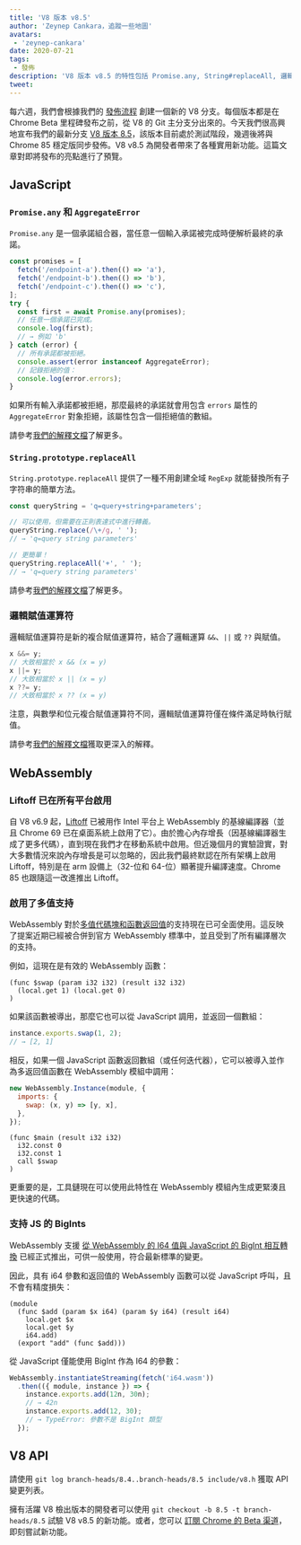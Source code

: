 ```yaml
---
title: 'V8 版本 v8.5'
author: 'Zeynep Cankara，追蹤一些地圖'
avatars:
 - 'zeynep-cankara'
date: 2020-07-21
tags:
 - 發佈
description: 'V8 版本 v8.5 的特性包括 Promise.any, String#replaceAll, 邏輯賦值運算符, WebAssembly 多值及 BigInt 支持，以及性能改進。'
tweet:
---
```

每六週，我們會根據我們的 [發佈流程](https://v8.dev/docs/release-process) 創建一個新的 V8 分支。每個版本都是在 Chrome Beta 里程碑發布之前，從 V8 的 Git 主分支分出來的。今天我們很高興地宣布我們的最新分支 [V8 版本 8.5](https://chromium.googlesource.com/v8/v8.git/+log/branch-heads/8.5)，該版本目前處於測試階段，幾週後將與 Chrome 85 穩定版同步發佈。V8 v8.5 為開發者帶來了各種實用新功能。這篇文章對即將發布的亮點進行了預覽。

<!--truncate-->
## JavaScript

### `Promise.any` 和 `AggregateError`

`Promise.any` 是一個承諾組合器，當任意一個輸入承諾被完成時便解析最終的承諾。

```js
const promises = [
  fetch('/endpoint-a').then(() => 'a'),
  fetch('/endpoint-b').then(() => 'b'),
  fetch('/endpoint-c').then(() => 'c'),
];
try {
  const first = await Promise.any(promises);
  // 任意一個承諾已完成。
  console.log(first);
  // → 例如 'b'
} catch (error) {
  // 所有承諾都被拒絕。
  console.assert(error instanceof AggregateError);
  // 記錄拒絕的值：
  console.log(error.errors);
}
```

如果所有輸入承諾都被拒絕，那麼最終的承諾就會用包含 `errors` 屬性的 `AggregateError` 對象拒絕，該屬性包含一個拒絕值的數組。

請參考[我們的解釋文檔](https://v8.dev/features/promise-combinators#promise.any)了解更多。

### `String.prototype.replaceAll`

`String.prototype.replaceAll` 提供了一種不用創建全域 `RegExp` 就能替換所有子字符串的簡單方法。

```js
const queryString = 'q=query+string+parameters';

// 可以使用，但需要在正則表達式中進行轉義。
queryString.replace(/\+/g, ' ');
// → 'q=query string parameters'

// 更簡單！
queryString.replaceAll('+', ' ');
// → 'q=query string parameters'
```

請參考[我們的解釋文檔](https://v8.dev/features/string-replaceall)了解更多。

### 邏輯賦值運算符

邏輯賦值運算符是新的複合賦值運算符，結合了邏輯運算 `&&`、`||` 或 `??` 與賦值。

```js
x &&= y;
// 大致相當於 x && (x = y)
x ||= y;
// 大致相當於 x || (x = y)
x ??= y;
// 大致相當於 x ?? (x = y)
```

注意，與數學和位元複合賦值運算符不同，邏輯賦值運算符僅在條件滿足時執行賦值。

請參考[我們的解釋文檔](https://v8.dev/features/logical-assignment)獲取更深入的解釋。

## WebAssembly

### Liftoff 已在所有平台啟用

自 V8 v6.9 起，[Liftoff](https://v8.dev/blog/liftoff) 已被用作 Intel 平台上 WebAssembly 的基線編譯器（並且 Chrome 69 已在桌面系統上啟用了它）。由於擔心內存增長（因基線編譯器生成了更多代碼），直到現在我們才在移動系統中啟用。但近幾個月的實驗證實，對大多數情況來說內存增長是可以忽略的，因此我們最終默認在所有架構上啟用 Liftoff，特別是在 arm 設備上（32-位和 64-位）顯著提升編譯速度。Chrome 85 也跟隨這一改進推出 Liftoff。

### 啟用了多值支持

WebAssembly 對於[多值代碼塊和函數返回值](https://github.com/WebAssembly/multi-value)的支持現在已可全面使用。這反映了提案近期已經被合併到官方 WebAssembly 標準中，並且受到了所有編譯層次的支持。

例如，這現在是有效的 WebAssembly 函數：

```wasm
(func $swap (param i32 i32) (result i32 i32)
  (local.get 1) (local.get 0)
)
```

如果該函數被導出，那麼它也可以從 JavaScript 調用，並返回一個數組：

```js
instance.exports.swap(1, 2);
// → [2, 1]
```

相反，如果一個 JavaScript 函數返回數組（或任何迭代器），它可以被導入並作為多返回值函數在 WebAssembly 模組中調用：

```js
new WebAssembly.Instance(module, {
  imports: {
    swap: (x, y) => [y, x],
  },
});
```

```wasm
(func $main (result i32 i32)
  i32.const 0
  i32.const 1
  call $swap
)
```

更重要的是，工具鏈現在可以使用此特性在 WebAssembly 模組內生成更緊湊且更快速的代碼。

### 支持 JS 的 BigInts

WebAssembly 支援 [從 WebAssembly 的 I64 值與 JavaScript 的 BigInt 相互轉換](https://github.com/WebAssembly/JS-BigInt-integration) 已經正式推出，可供一般使用，符合最新標準的變更。

因此，具有 i64 參數和返回值的 WebAssembly 函數可以從 JavaScript 呼叫，且不會有精度損失：

```wasm
(module
  (func $add (param $x i64) (param $y i64) (result i64)
    local.get $x
    local.get $y
    i64.add)
  (export "add" (func $add)))
```

從 JavaScript 僅能使用 BigInt 作為 I64 的參數：

```js
WebAssembly.instantiateStreaming(fetch('i64.wasm'))
  .then(({ module, instance }) => {
    instance.exports.add(12n, 30n);
    // → 42n
    instance.exports.add(12, 30);
    // → TypeError: 參數不是 BigInt 類型
  });
```

## V8 API

請使用 `git log branch-heads/8.4..branch-heads/8.5 include/v8.h` 獲取 API 變更列表。

擁有活躍 V8 檢出版本的開發者可以使用 `git checkout -b 8.5 -t branch-heads/8.5` 試驗 V8 v8.5 的新功能。或者，您可以 [訂閱 Chrome 的 Beta 渠道](https://www.google.com/chrome/browser/beta.html)，即刻嘗試新功能。
